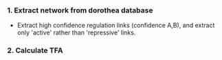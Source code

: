 ### 1. Extract network from dorothea database
+ Extract high confidence regulation links (confidence A,B), and extract only 'active' rather than 'repressive' links. 
### 2. Calculate TFA
